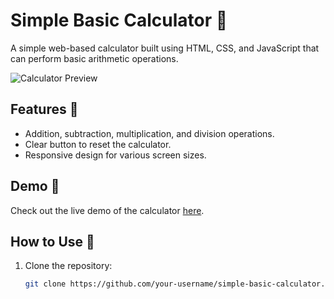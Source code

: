 # Simple Basic Calculator 🧮

A simple web-based calculator built using HTML, CSS, and JavaScript that can perform basic arithmetic operations.

![Calculator Preview](screenshot.png)

## Features 🌟

- Addition, subtraction, multiplication, and division operations.
- Clear button to reset the calculator.
- Responsive design for various screen sizes.

## Demo 🚀

Check out the live demo of the calculator [here](https://your-demo-link.com).

## How to Use 📝

1. Clone the repository:

   ```bash
   git clone https://github.com/your-username/simple-basic-calculator.git

